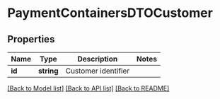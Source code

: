 # PaymentContainersDTOCustomer

## Properties
Name | Type | Description | Notes
------------ | ------------- | ------------- | -------------
**id** | **string** | Customer identifier | 

[[Back to Model list]](../README.md#documentation-for-models) [[Back to API list]](../README.md#documentation-for-api-endpoints) [[Back to README]](../../README.md)


